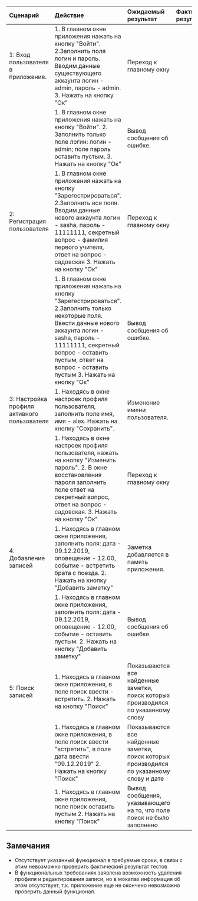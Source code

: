 |Cценарий|Действие|Ожидаемый результат|Фактический результат| Оценка|
|:---|:---|:---|:---|:---|
|1: Вход пользователя в приложение. | 1. В главном окне приложения нажать на кнопку "Войти". 2.Заполнить поля логин и пароль. Вводим данные существующего аккаунта логин - admin, пароль - admin. 3. Нажать на кнопку "Ок" | Переход к главному окну | | |
| | 1. В главном окне приложения нажать на кнопку "Войти". 2. Заполнить только поле логин: логин - admin; поле пароль оставить пустым. 3. Нажать на кнопку "Ок"| Вывод сообщения об ошибке. | | |
|2: Регистрация пользователя | 1. В главном окне приложения нажать на кнопку "Зарегестрироваться". 2.Заполнить все поля. Вводим данные нового аккаунта логин - sasha, пароль - 11111111, секретный вопрос - фамилия первого учителя, ответ на вопрос - садовская 3. Нажать на кнопку "Ок"| Переход к главному окну | | |
| | 1. В главном окне приложения нажать на кнопку "Зарегестрироваться". 2.Заполнить только некоторые поля. Ввести данные нового аккаунта логин - sasha, пароль - 11111111, секретный вопрос - оставить пустым, ответ на вопрос - оставить пустым 3. Нажать на кнопку "Ок" | Вывод сообщения об ошибке. | | |
|3: Настройка профиля активного пользователя | 1. Находясь в окне настроек профиля пользователя, заполнить поле имя, имя - alex. Нажать на кнопку "Сохранить". | Изменение имени пользователя. | | |
| | 1. Находясь в окне настроек профиля пользователя, нажать на кнопку "Изменить пароль". 2. В окне восстановления пароля заполнить поле ответ на секретный вопрос, ответ на вопрос - садовская. 3. Нажать на кнопку "Ок" | Переход к главному окну | | |
|4: Добавление записей | 1. Находясь в главном окне приложения, заполнить поля: дата - 09.12.2019, оповещение - 12.00, событие - встретить брата с поезда. 2. Нажать на кнопку "Добавить заметку" | Заметка добавляется в память приложения. | | |
| | 1. Находясь в главном окне приложения, заполнить поля: дата - 09.12.2019, оповещение - 12.00, событие - оставить пустым. 2. Нажать на кнопку "Добавить заметку" | Вывод сообщения об ошибке. | | |
|5: Поиск записей | 1. Находясь в главном окне приложения, в поле поиск ввести - встретить. 2. Нажать на кнопку "Поиск" | Показываются все найденные заметки, поиск которых производился по указанному слову | | |
| | 1. Находясь в главном окне приложения, в поле поиск ввести "встретить", в поле дата ввести "09.12.2019" 2. Нажать на кнопку "Поиск" | Показываются все найденные заметки, поиск которых производился по указанному слову и дате | | |
| | 1. Находясь в главном окне приложения, поле поиск оставить пустым 2. Нажать на кнопку "Поиск" | Вывод сообщения, указывающего на то, что поле поиск не было заполнено | | |
## Замечания
* Отсутствует указанный функционал в требуемые сроки, в связи с этим невозможно проверить фактический результат тестов  
* В функциональных требованиях заявлена возможность удаления профиля и редактирования записи, но  в мокапах информация об этом отсутствует, т.к. приложение еще не окончено невозможно проверить данный функционал.  
